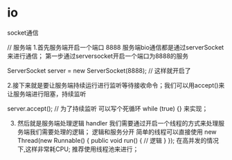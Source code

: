 # io
socket通信

// 服务端
1.首先服务端开启一个端口 8888
服务端bio通信都是通过serverSocket来进行通信；
第一步通过serversocket开启一个端口为8888的服务

ServerSocket server = new ServerSocket(8888); // 这样就开启了

2.接下来就是要让服务端持续运行进行监听等待接收命令；我们可以用accept()来让服务端进行阻塞，持续监听

server.accept(); // 为了持续监听 可以写个死循环 while (true) {} 来实现；

3. 然后就是服务端处理逻辑 handler
 我们需要通过开启一个线程的方式来处理服务端我们需要处理的逻辑； 逻辑和服务分开
 简单的线程可以直接使用 new Thread(new Runnable() {
    public void run() {
        // 逻辑
    }
 });
 在高并发的情况下,这样非常耗CPU; 推荐使用线程池来进行；

